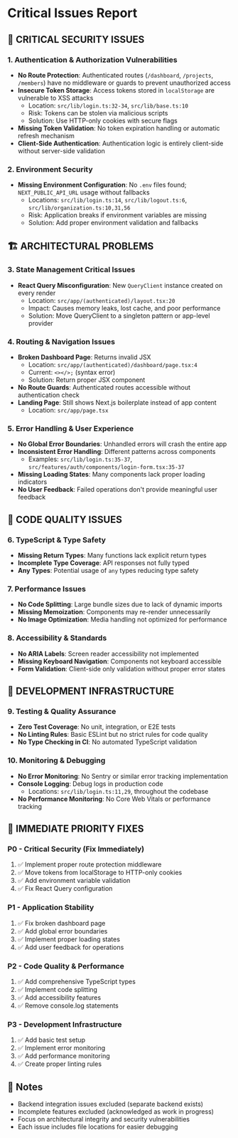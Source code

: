 # Critical Issues Report

## 🚨 **CRITICAL SECURITY ISSUES**

### 1. **Authentication & Authorization Vulnerabilities**

- **No Route Protection**: Authenticated routes (`/dashboard`, `/projects`, `/members`) have no middleware or guards to prevent unauthorized access
- **Insecure Token Storage**: Access tokens stored in `localStorage` are vulnerable to XSS attacks
  - Location: `src/lib/login.ts:32-34`, `src/lib/base.ts:10`
  - Risk: Tokens can be stolen via malicious scripts
  - Solution: Use HTTP-only cookies with secure flags
- **Missing Token Validation**: No token expiration handling or automatic refresh mechanism
- **Client-Side Authentication**: Authentication logic is entirely client-side without server-side validation

### 2. **Environment Security**

- **Missing Environment Configuration**: No `.env` files found; `NEXT_PUBLIC_API_URL` usage without fallbacks
  - Locations: `src/lib/login.ts:14`, `src/lib/logout.ts:6`, `src/lib/organization.ts:10,31,56`
  - Risk: Application breaks if environment variables are missing
  - Solution: Add proper environment validation and fallbacks

## 🏗️ **ARCHITECTURAL PROBLEMS**

### 3. **State Management Critical Issues**

- **React Query Misconfiguration**: New `QueryClient` instance created on every render
  - Location: `src/app/(authenticated)/layout.tsx:20`
  - Impact: Causes memory leaks, lost cache, and poor performance
  - Solution: Move QueryClient to a singleton pattern or app-level provider

### 4. **Routing & Navigation Issues**

- **Broken Dashboard Page**: Returns invalid JSX
  - Location: `src/app/(authenticated)/dashboard/page.tsx:4`
  - Current: `<></>;` (syntax error)
  - Solution: Return proper JSX component
- **No Route Guards**: Authenticated routes accessible without authentication check
- **Landing Page**: Still shows Next.js boilerplate instead of app content
  - Location: `src/app/page.tsx`

### 5. **Error Handling & User Experience**

- **No Global Error Boundaries**: Unhandled errors will crash the entire app
- **Inconsistent Error Handling**: Different patterns across components
  - Examples: `src/lib/login.ts:35-37`, `src/features/auth/components/login-form.tsx:35-37`
- **Missing Loading States**: Many components lack proper loading indicators
- **No User Feedback**: Failed operations don't provide meaningful user feedback

## 🔧 **CODE QUALITY ISSUES**

### 6. **TypeScript & Type Safety**

- **Missing Return Types**: Many functions lack explicit return types
- **Incomplete Type Coverage**: API responses not fully typed
- **Any Types**: Potential usage of `any` types reducing type safety

### 7. **Performance Issues**

- **No Code Splitting**: Large bundle sizes due to lack of dynamic imports
- **Missing Memoization**: Components may re-render unnecessarily
- **No Image Optimization**: Media handling not optimized for performance

### 8. **Accessibility & Standards**

- **No ARIA Labels**: Screen reader accessibility not implemented
- **Missing Keyboard Navigation**: Components not keyboard accessible
- **Form Validation**: Client-side only validation without proper error states

## 🧪 **DEVELOPMENT INFRASTRUCTURE**

### 9. **Testing & Quality Assurance**

- **Zero Test Coverage**: No unit, integration, or E2E tests
- **No Linting Rules**: Basic ESLint but no strict rules for code quality
- **No Type Checking in CI**: No automated TypeScript validation

### 10. **Monitoring & Debugging**

- **No Error Monitoring**: No Sentry or similar error tracking implementation
- **Console Logging**: Debug logs in production code
  - Locations: `src/lib/login.ts:11,29`, throughout the codebase
- **No Performance Monitoring**: No Core Web Vitals or performance tracking

## 🚀 **IMMEDIATE PRIORITY FIXES**

### **P0 - Critical Security (Fix Immediately)**

1. ✅ Implement proper route protection middleware
2. ✅ Move tokens from localStorage to HTTP-only cookies
3. ✅ Add environment variable validation
4. ✅ Fix React Query configuration

### **P1 - Application Stability**

1. ✅ Fix broken dashboard page
2. ✅ Add global error boundaries
3. ✅ Implement proper loading states
4. ✅ Add user feedback for operations

### **P2 - Code Quality & Performance**

1. ✅ Add comprehensive TypeScript types
2. ✅ Implement code splitting
3. ✅ Add accessibility features
4. ✅ Remove console.log statements

### **P3 - Development Infrastructure**

1. ✅ Add basic test setup
2. ✅ Implement error monitoring
3. ✅ Add performance monitoring
4. ✅ Create proper linting rules

## 📝 **Notes**

- Backend integration issues excluded (separate backend exists)
- Incomplete features excluded (acknowledged as work in progress)
- Focus on architectural integrity and security vulnerabilities
- Each issue includes file locations for easier debugging
